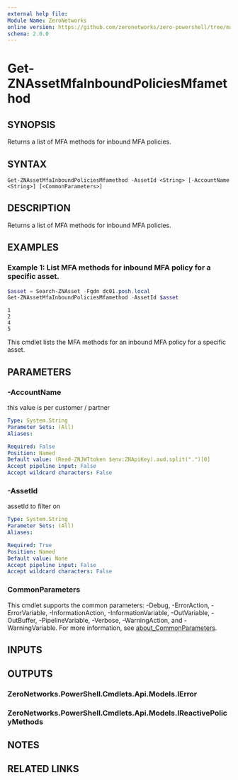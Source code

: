 ```yaml
---
external help file:
Module Name: ZeroNetworks
online version: https://github.com/zeronetworks/zero-powershell/tree/master/src/help/zeronetworks/get-znassetmfainboundpoliciesmfamethod
schema: 2.0.0
---
```


# Get-ZNAssetMfaInboundPoliciesMfamethod

## SYNOPSIS
Returns a list of MFA methods for inbound MFA policies.

## SYNTAX

```
Get-ZNAssetMfaInboundPoliciesMfamethod -AssetId <String> [-AccountName <String>] [<CommonParameters>]
```

## DESCRIPTION
Returns a list of MFA methods for inbound MFA policies.

## EXAMPLES

### Example 1: List MFA methods for inbound MFA policy for a specific asset.
```powershell
$asset = Search-ZNAsset -Fqdn dc01.posh.local
Get-ZNAssetMfaInboundPoliciesMfamethod -AssetId $asset        
```

```output
1
2
4
5
```

This cmdlet lists the MFA methods for an inbound MFA policy for a specific asset.

## PARAMETERS

### -AccountName
this value is per customer / partner

```yaml
Type: System.String
Parameter Sets: (All)
Aliases:

Required: False
Position: Named
Default value: (Read-ZNJWTtoken $env:ZNApiKey).aud.split(".")[0]
Accept pipeline input: False
Accept wildcard characters: False
```

### -AssetId
assetId to filter on

```yaml
Type: System.String
Parameter Sets: (All)
Aliases:

Required: True
Position: Named
Default value: None
Accept pipeline input: False
Accept wildcard characters: False
```

### CommonParameters
This cmdlet supports the common parameters: -Debug, -ErrorAction, -ErrorVariable, -InformationAction, -InformationVariable, -OutVariable, -OutBuffer, -PipelineVariable, -Verbose, -WarningAction, and -WarningVariable. For more information, see [about_CommonParameters](http://go.microsoft.com/fwlink/?LinkID=113216).

## INPUTS

## OUTPUTS

### ZeroNetworks.PowerShell.Cmdlets.Api.Models.IError

### ZeroNetworks.PowerShell.Cmdlets.Api.Models.IReactivePolicyMethods

## NOTES

## RELATED LINKS

